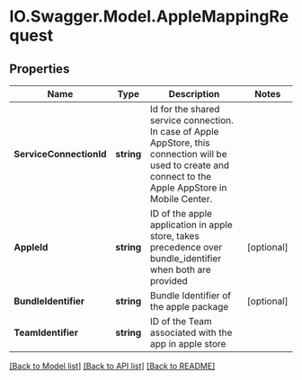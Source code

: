 # IO.Swagger.Model.AppleMappingRequest
## Properties

Name | Type | Description | Notes
------------ | ------------- | ------------- | -------------
**ServiceConnectionId** | **string** | Id for the shared service connection. In case of Apple AppStore, this connection will be used to create and connect to the Apple AppStore in Mobile Center. | 
**AppleId** | **string** | ID of the apple application in apple store, takes precedence over bundle_identifier when both are provided | [optional] 
**BundleIdentifier** | **string** | Bundle Identifier of the apple package | [optional] 
**TeamIdentifier** | **string** | ID of the Team associated with the app in apple store | 

[[Back to Model list]](../README.md#documentation-for-models) [[Back to API list]](../README.md#documentation-for-api-endpoints) [[Back to README]](../README.md)

